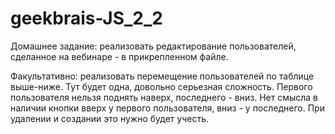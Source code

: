 # geekbrais-JS_2_2
Домашнее задание: реализовать редактирование пользователей, сделанное на вебинаре - в прикрепленном файле.

Факультативно: реализовать перемещение пользователей по таблице выше-ниже. Тут будет одна, довольно серьезная сложность. Первого пользователя нельзя поднять наверх, последнего - вниз. Нет смысла в наличии кнопки вверх у первого пользователя, вниз - у последнего. При удалении и создании это нужно будет учесть.
